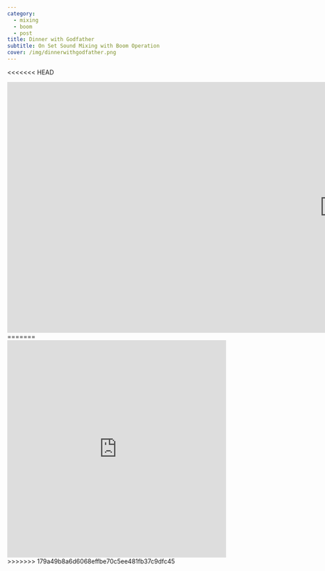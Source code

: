 ```yaml
---
category:
  - mixing
  - boom
  - post
title: Dinner with Godfather
subtitle: On Set Sound Mixing with Boom Operation
cover: /img/dinnerwithgodfather.png
---
```

<<<<<<< HEAD

<iframe width="1520" height="577" src="https://www.youtube.com/embed/5zqoFt6H4GY" title="YouTube video player" frameborder="0" allow="accelerometer; autoplay; clipboard-write; encrypted-media; gyroscope; picture-in-picture" allowfullscreen></iframe>
=======
<iframe width="100%" height="500" src="https://www.youtube.com/embed/5zqoFt6H4GY" title="YouTube Video" frameborder="0" allow="encrypted-media; " allowfullscreen></iframe>
>>>>>>> 179a49b8a6d6068effbe70c5ee481fb37c9dfc45
